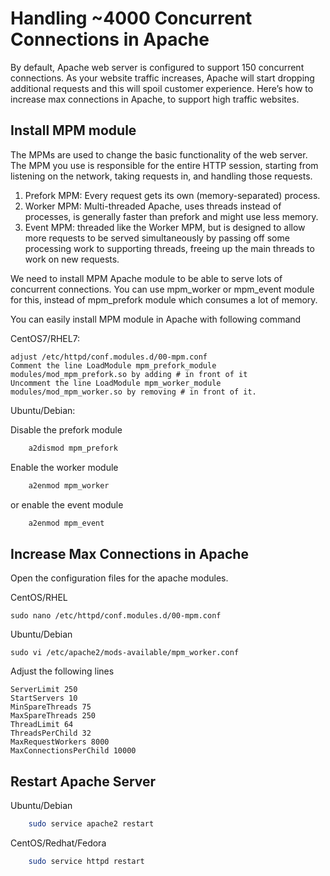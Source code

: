 # Handling ~4000 Concurrent Connections in Apache
By default, Apache web server is configured to support 150 concurrent connections. As your website traffic increases, Apache will start dropping additional requests and this will spoil customer experience. Here’s how to increase max connections in Apache, to support high traffic websites.

## Install MPM module
The MPMs are used to change the basic functionality of the web server. The MPM you use is responsible for the entire HTTP session, starting from listening on the network, taking requests in, and handling those requests.

1. Prefork MPM: Every request gets its own (memory-separated) process.
2. Worker MPM: Multi-threaded Apache, uses threads instead of processes, is generally faster than prefork and might use less memory.
3. Event MPM: threaded like the Worker MPM, but is designed to allow more requests to be served simultaneously by passing off some processing work to supporting threads, freeing up the main threads to work on new requests.

We need to install MPM Apache module to be able to serve lots of concurrent connections. You can use mpm_worker or mpm_event module for this, instead of mpm_prefork module which consumes a lot of memory.

You can easily install MPM module in Apache with following command

CentOS7/RHEL7:

    adjust /etc/httpd/conf.modules.d/00-mpm.conf
    Comment the line LoadModule mpm_prefork_module modules/mod_mpm_prefork.so by adding # in front of it
    Uncomment the line LoadModule mpm_worker_module modules/mod_mpm_worker.so by removing # in front of it.

Ubuntu/Debian:

Disable the prefork module

``` bash
    a2dismod mpm_prefork
```

Enable the worker module

``` bash
    a2enmod mpm_worker
```

or enable the event module

``` bash
    a2enmod mpm_event
```

## Increase Max Connections in Apache
Open the configuration files for the apache modules.

CentOS/RHEL

    sudo nano /etc/httpd/conf.modules.d/00-mpm.conf

Ubuntu/Debian
    
    sudo vi /etc/apache2/mods-available/mpm_worker.conf


Adjust the following lines

    ServerLimit 250
    StartServers 10
    MinSpareThreads 75
    MaxSpareThreads 250
    ThreadLimit 64
    ThreadsPerChild 32
    MaxRequestWorkers 8000
    MaxConnectionsPerChild 10000

## Restart Apache Server

Ubuntu/Debian

``` bash
    sudo service apache2 restart
```

CentOS/Redhat/Fedora

``` bash
    sudo service httpd restart
```
